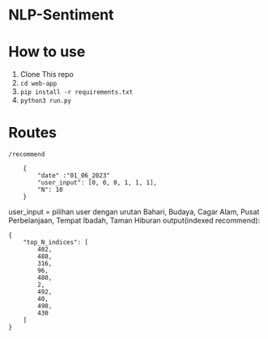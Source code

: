 # NLP-Sentiment

# How to use

1. Clone This repo
2. `cd web-app`
3. `pip install -r requirements.txt`
4. `python3 run.py`

# Routes

`/recommend`

```
    {
        "date" :"01_06_2023"
        "user_input": [0, 0, 0, 1, 1, 1],
        "N": 10
    }
```
user_input = pilihan user dengan urutan Bahari, Budaya, Cagar Alam, Pusat Perbelanjaan, Tempat Ibadah, Taman Hiburan
output(indexed recommend):
```
{
    "top_N_indices": [
        402,
        488,
        316,
        96,
        480,
        2,
        492,
        40,
        490,
        430
    ]
}
```